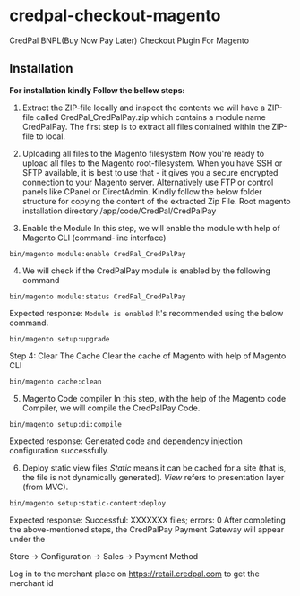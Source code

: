 # credpal-checkout-magento
CredPal BNPL(Buy Now Pay Later) Checkout Plugin For Magento

## Installation
**For installation kindly Follow the bellow steps:**

1. Extract the ZIP-file locally and inspect the contents
we will have a ZIP-file called CredPal_CredPalPay.zip which contains a module
name CredPalPay. The first step is to extract all files contained within the ZIP-file to
local.

2. Uploading all files to the Magento filesystem
Now you're ready to upload all files to the Magento root-filesystem. When you have
SSH or SFTP available, it is best to use that - it gives you a secure encrypted
connection to your Magento server. Alternatively use FTP or control panels like
CPanel or DirectAdmin.
Kindly follow the below folder structure for copying the content of the extracted Zip
File.
Root magento installation directory /app/code/CredPal/CredPalPay

3. Enable the Module
In this step, we will enable the module with help of Magento CLI (command-line
interface)

`bin/magento module:enable CredPal_CredPalPay`

4. We will check if the CredPalPay module is enabled by the following command

`bin/magento module:status CredPal_CredPalPay`

Expected response:
`Module is enabled`
It's recommended using the below command.

`bin/magento setup:upgrade`

Step 4: Clear The Cache
Clear the cache of Magento with help of Magento CLI 

`bin/magento cache:clean`

5. Magento Code compiler
In this step, with the help of the Magento code Compiler, we will compile the
CredPalPay Code.

`bin/magento setup:di:compile`

Expected response:
Generated code and dependency injection configuration successfully.

6. Deploy static view files
*Static* means it can be cached for a site (that is, the file is not dynamically
generated).
*View* refers to presentation layer (from MVC). 

`bin/magento setup:static-content:deploy`

Expected response:
Successful: XXXXXXX files; errors: 0
After completing the above-mentioned steps, the CredPalPay Payment Gateway will
appear under the

Store -> Configuration -> Sales -> Payment Method

Log in to the merchant place on https://retail.credpal.com to get the merchant id
